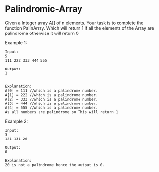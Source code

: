 # Palindromic-Array

Given a Integer array A[] of n elements. Your task is to complete the function PalinArray. Which will return 1 if all the elements of the Array are palindrome otherwise it will return 0.

Example 1:
```
Input:
5
111 222 333 444 555

Output:
1


Explanation:
A[0] = 111 //which is a palindrome number.
A[1] = 222 //which is a palindrome number.
A[2] = 333 //which is a palindrome number.
A[3] = 444 //which is a palindrome number.
A[4] = 555 //which is a palindrome number.
As all numbers are palindrome so This will return 1.

```
Example 2:
```
Input:
3
121 131 20
 
Output:
0

Explanation:
20 is not a palindrome hence the output is 0.
```
